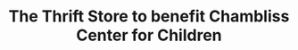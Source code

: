 ---
title: "The Thrift Store to benefit Chambliss Center for Children"
url: /red-bank/the-thrift-store-to-benefit-chambliss-center-for-children/
shop: Gebrauchtwaren
---